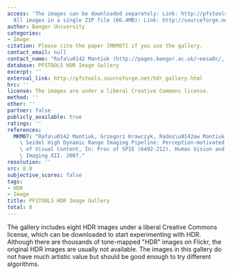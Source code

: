 ```yaml
---
access: 'The images can be downloaded separately: Link: http://pfstools.sourceforge.net/hdr_gallery.html
  All images in a single ZIP file (66.4MB): Link: http://sourceforge.net/projects/pfstools/files/hdr_images/1.0/pfstools_hdr_images.zip/download'
author: Bangor University
categories:
- Image
citation: Please cite the paper [MKM07] if you use the gallery.
contact_email: null
contact_name: "Rafa\u0142 Mantiuk (http://pages.bangor.ac.uk/~eesa0c/, mantiuk@gmail.com)"
database: PFSTOOLS HDR Image Gallery
excerpt: ''
external_link: http://pfstools.sourceforge.net/hdr_gallery.html
hrc: ''
license: The images are under a liberal Creative Commons license.
method: ''
other: ''
partner: false
publicly_available: true
ratings: ''
references:
  MKM07: "Rafa\u0142 Mantiuk, Grzegorz Krawczyk, Rados\u0142aw Mantiuk and Hans-Peter,\
    \ Seidel High Dynamic Range Imaging Pipeline: Perception-motivated Representation\
    \ of Visual Content, In: Proc of SPIE (6492-212). Human Vision and Electronic\
    \ Imaging XII. 2007."
resolution: ''
src: 8.0
subjective_scores: false
tags:
- HDR
- Image
title: PFSTOOLS HDR Image Gallery
total: 8
---
```


The gallery includes eight HDR images under a liberal Creative Commons license, which can be downloaded to start experimenting with HDR. Although there are thousands of tone-mapped "HDR" images on Flickr, the original HDR images are usually not available. The images in this gallery do not have much artistic value but should be good enough to try different algorithms.